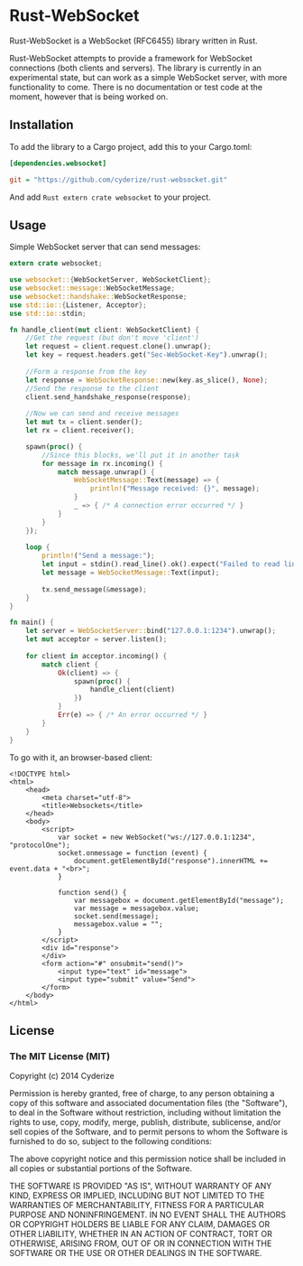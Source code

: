 Rust-WebSocket
==============

Rust-WebSocket is a WebSocket (RFC6455) library written in Rust.

Rust-WebSocket attempts to provide a framework for WebSocket connections (both clients and servers). The library is currently in an experimental state, but can work as a simple WebSocket server, with more functionality to come. There is no documentation or test code at the moment, however that is being worked on.

## Installation

To add the library to a Cargo project, add this to your Cargo.toml:
```INI
[dependencies.websocket]

git = "https://github.com/cyderize/rust-websocket.git"
```

And add ```Rust
extern crate websocket``` to your project.

## Usage

Simple WebSocket server that can send messages:
```Rust
extern crate websocket;

use websocket::{WebSocketServer, WebSocketClient};
use websocket::message::WebSocketMessage;
use websocket::handshake::WebSocketResponse;
use std::io::{Listener, Acceptor};
use std::io::stdin;

fn handle_client(mut client: WebSocketClient) {
	//Get the request (but don't move 'client')
	let request = client.request.clone().unwrap();
	let key = request.headers.get("Sec-WebSocket-Key").unwrap();
	
	//Form a response from the key
	let response = WebSocketResponse::new(key.as_slice(), None);
	//Send the response to the client
	client.send_handshake_response(response);
	
	//Now we can send and receive messages
	let mut tx = client.sender();
	let rx = client.receiver();

	spawn(proc() {
		//Since this blocks, we'll put it in another task
		for message in rx.incoming() {
			match message.unwrap() {
				WebSocketMessage::Text(message) => {
					println!("Message received: {}", message);
				}
				_ => { /* A connection error occurred */ }
			}
		}
	});
	
	loop {
		println!("Send a message:");
		let input = stdin().read_line().ok().expect("Failed to read line");
		let message = WebSocketMessage::Text(input);
		
		tx.send_message(&message);
	}
}

fn main() {
	let server = WebSocketServer::bind("127.0.0.1:1234").unwrap();
	let mut acceptor = server.listen();
	
	for client in acceptor.incoming() {
		match client {
			Ok(client) => {
				spawn(proc() {
					handle_client(client)
				})
			}
			Err(e) => { /* An error occurred */ }
		}
	}
}
```

To go with it, an browser-based client:
```
<!DOCTYPE html>
<html>
	<head>
		<meta charset="utf-8">
		<title>Websockets</title>
	</head>
	<body>
		<script>
			var socket = new WebSocket("ws://127.0.0.1:1234", "protocolOne");
			socket.onmessage = function (event) {
				document.getElementById("response").innerHTML += event.data + "<br>";
			}
			
			function send() {
				var messagebox = document.getElementById("message");
				var message = messagebox.value;
				socket.send(message); 
				messagebox.value = "";		
			}
		</script>
		<div id="response">
		</div>
		<form action="#" onsubmit="send()">
			<input type="text" id="message">
			<input type="submit" value="Send">
		</form>
	</body>
</html>
```

## License

### The MIT License (MIT)

Copyright (c) 2014 Cyderize

Permission is hereby granted, free of charge, to any person obtaining a copy of this software and associated documentation files (the "Software"), to deal in the Software without restriction, including without limitation the rights to use, copy, modify, merge, publish, distribute, sublicense, and/or sell copies of the Software, and to permit persons to whom the Software is furnished to do so, subject to the following conditions:

The above copyright notice and this permission notice shall be included in all copies or substantial portions of the Software.

THE SOFTWARE IS PROVIDED "AS IS", WITHOUT WARRANTY OF ANY KIND, EXPRESS OR IMPLIED, INCLUDING BUT NOT LIMITED TO THE WARRANTIES OF MERCHANTABILITY, FITNESS FOR A PARTICULAR PURPOSE AND NONINFRINGEMENT. IN NO EVENT SHALL THE AUTHORS OR COPYRIGHT HOLDERS BE LIABLE FOR ANY CLAIM, DAMAGES OR OTHER LIABILITY, WHETHER IN AN ACTION OF CONTRACT, TORT OR OTHERWISE, ARISING FROM, OUT OF OR IN CONNECTION WITH THE SOFTWARE OR THE USE OR OTHER DEALINGS IN THE SOFTWARE.
